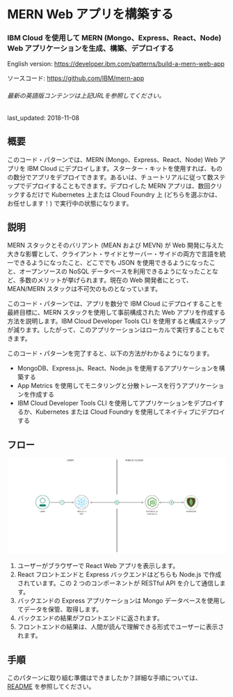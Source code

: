 # MERN Web アプリを構築する

### IBM Cloud を使用して MERN (Mongo、Express、React、Node) Web アプリケーションを生成、構築、デプロイする

English version: https://developer.ibm.com/patterns/build-a-mern-web-app
  
ソースコード: https://github.com/IBM/mern-app

###### 最新の英語版コンテンツは上記URLを参照してください。
last_updated: 2018-11-08

 ## 概要

このコード・パターンでは、MERN (Mongo、Express、React、Node) Web アプリを IBM Cloud にデプロイします。スターター・キットを使用すれば、ものの数分でアプリをデプロイできます。あるいは、チュートリアルに従って数ステップでデプロイすることもできます。デプロイした MERN アプリは、数回クリックするだけで Kubernetes 上または Cloud Foundry 上 (どちらを選ぶかは、お任せします！) で実行中の状態になります。

## 説明

MERN スタックとそのバリアント (MEAN および MEVN) が Web 開発に与えた大きな影響として、クライアント・サイドとサーバー・サイドの両方で言語を統一できるようになったこと、どこででも JSON を使用できるようになったこと、オープンソースの NoSQL データベースを利用できるようになったことなど、多数のメリットが挙げられます。現在の Web 開発者にとって、MEAN/MERN スタックは不可欠のものとなっています。

このコード・パターンでは、アプリを数分で IBM Cloud にデプロイすることを最終目標に、MERN スタックを使用して事前構成された Web アプリを作成する方法を説明します。IBM Cloud Developer Tools CLI を使用すると構成ステップが減ります。したがって、このアプリケーションはローカルで実行することもできます。

このコード・パターンを完了すると、以下の方法がわかるようになります。

* MongoDB、Express.js、React、Node.js を使用するアプリケーションを構築する
* App Metrics を使用してモニタリングと分散トレースを行うアプリケーションを作成する
* IBM Cloud Developer Tools CLI を使用してアプリケーションをデプロイするか、Kubernetes または Cloud Foundry を使用してネイティブにデプロイする

## フロー

![フロー](./images/mern-architecture.png)

1. ユーザーがブラウザーで React Web アプリを表示します。
1. React フロントエンドと Express バックエンドはどちらも Node.js で作成されています。この 2 つのコンポーネントが RESTful API を介して通信します。
1. バックエンドの Express アプリケーションは Mongo データベースを使用してデータを保管、取得します。
1. バックエンドの結果がフロントエンドに返されます。
1. フロントエンドの結果は、人間が読んで理解できる形式でユーザーに表示されます。

## 手順

このパターンに取り組む準備はできましたか？詳細な手順については、[README](https://github.com/IBM/mern-app/blob/master/README.md) を参照してください。
